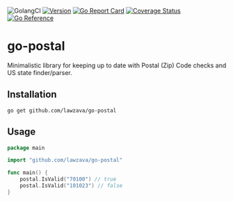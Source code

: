 ![GolangCI](https://github.com/lawzava/go-postal/workflows/golangci/badge.svg?branch=main)
[![Version](https://img.shields.io/badge/version-v1.1.1-green.svg)](https://github.com/lawzava/go-postal/releases)
[![Go Report Card](https://goreportcard.com/badge/github.com/lawzava/go-postal)](https://goreportcard.com/report/github.com/lawzava/go-postal)
[![Coverage Status](https://coveralls.io/repos/github/lawzava/go-postal/badge.svg?branch=main)](https://coveralls.io/github/lawzava/go-postal?branch=main)
[![Go Reference](https://pkg.go.dev/badge/github.com/lawzava/go-postal.svg)](https://pkg.go.dev/github.com/lawzava/go-postal)

# go-postal

Minimalistic library for keeping up to date with Postal (Zip) Code checks and US state finder/parser.

## Installation

```
go get github.com/lawzava/go-postal
```

## Usage

```go
package main

import "github.com/lawzava/go-postal"

func main() {
	postal.IsValid("70100") // true
	postal.IsValid("101023") // false
}
```
